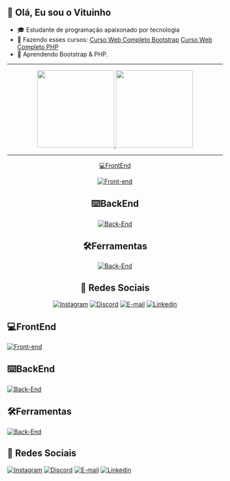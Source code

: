 ## 👋 Olá, Eu sou o Vituinho

- 🎓 Estudante de programação apaixonado por tecnologia
- 🌱 Fazendo esses cursos: [Curso Web Completo Bootstrap](https://github.com/VItuinho/CursoWebCompletoBootstrap) [Curso Web Completo PHP](https://github.com/VItuinho/CursoWebCompletoPHP)
- 🧠 Aprendendo Bootstrap & PHP.

---
<div align="center">
  <a href="https://github.com/vituinho">
  <img height="180em" src="https://github-readme-stats.vercel.app/api?username=vituinho&show_icons=true&theme=tokyonight&include_all_commits=true&count_private=true"/>
  <img height="180em" src="https://github-readme-stats.vercel.app/api/top-langs/?username=vituinho&layout=compact&langs_count=7&theme=tokyonight"/>
</div>
</div>
    
---
<div align="center">

💻FrontEnd
  
[![Front-end](https://skillicons.dev/icons?i=html,css,js,bootstrap)](https://skillicons.dev)

## ⌨️​BackEnd

[![Back-End](https://skillicons.dev/icons?i=cs,mysql,php)](https://skillicons.dev)

## 🛠️Ferramentas

[![Back-End](https://skillicons.dev/icons?i=git,vscode,visualstudio)](https://skillicons.dev)

## 📱 Redes Sociais

  [![Instagram](https://skillicons.dev/icons?i=instagram)](https://www.instagram.com/victor.emoraes/)
  [![Discord](https://skillicons.dev/icons?i=discord)](https://discord.gg/RHFpjCJS)
  [![E-mail](https://skillicons.dev/icons?i=gmail)](mailto:trabalhovictor531@gmail.com)
  [![Linkedin](https://skillicons.dev/icons?i=linkedin)](https://www.linkedin.com/in/victor-emanuel-669091234/)
  
</div>

## 💻FrontEnd
[![Front-end](https://skillicons.dev/icons?i=html,css,js,bootstrap)](https://skillicons.dev)

## ⌨️​BackEnd

[![Back-End](https://skillicons.dev/icons?i=cs,mysql,php)](https://skillicons.dev)

## 🛠️Ferramentas

[![Back-End](https://skillicons.dev/icons?i=git,vscode,visualstudio)](https://skillicons.dev)

## 📱 Redes Sociais

  [![Instagram](https://skillicons.dev/icons?i=instagram)](https://www.instagram.com/victor.emoraes/)
  [![Discord](https://skillicons.dev/icons?i=discord)](https://discord.gg/RHFpjCJS)
  [![E-mail](https://skillicons.dev/icons?i=gmail)](mailto:trabalhovictor531@gmail.com)
  [![Linkedin](https://skillicons.dev/icons?i=linkedin)](https://www.linkedin.com/in/victor-emanuel-669091234/)
  
